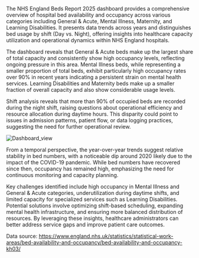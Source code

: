 The NHS England Beds Report 2025 dashboard provides a comprehensive overview of hospital bed availability and occupancy across various categories including General & Acute, Mental Illness, Maternity, and Learning Disabilities. It presents data trends across years and distinguishes bed usage by shift (Day vs. Night), offering insights into healthcare capacity utilization and operational dynamics within NHS England hospitals.

The dashboard reveals that General & Acute beds make up the largest share of total capacity and consistently show high occupancy levels, reflecting ongoing pressure in this area. Mental Illness beds, while representing a smaller proportion of total beds, exhibit particularly high occupancy rates over 90% in recent years indicating a persistent strain on mental health services. Learning Disabilities and Maternity beds make up a smaller fraction of overall capacity and also show considerable usage levels.

Shift analysis reveals that more than 90% of occupied beds are recorded during the night shift, raising questions about operational efficiency and resource allocation during daytime hours. This disparity could point to issues in admission patterns, patient flow, or data logging practices, suggesting the need for further operational review.

![Dashboard_view](https://github.com/user-attachments/assets/38f7cd14-003b-470c-9f70-2967719cfdfd)

From a temporal perspective, the year-over-year trends suggest relative stability in bed numbers, with a noticeable dip around 2020 likely due to the impact of the COVID-19 pandemic. While bed numbers have recovered since then, occupancy has remained high, emphasizing the need for continuous monitoring and capacity planning.

Key challenges identified include high occupancy in Mental Illness and General & Acute categories, underutilization during daytime shifts, and limited capacity for specialized services such as Learning Disabilities. Potential solutions involve optimizing shift-based scheduling, expanding mental health infrastructure, and ensuring more balanced distribution of resources. By leveraging these insights, healthcare administrators can better address service gaps and improve patient care outcomes.

Data source: https://www.england.nhs.uk/statistics/statistical-work-areas/bed-availability-and-occupancy/bed-availability-and-occupancy-kh03/
